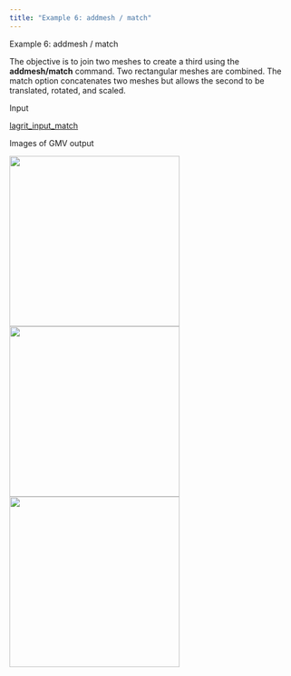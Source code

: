 ```yaml
---
title: "Example 6: addmesh / match"
---
```


 Example 6: addmesh / match

 The objective is to join two meshes to create a third using the
 **addmesh/match** command. Two rectangular meshes are combined. The
 match option concatenates two meshes but allows the second to be
 translated, rotated, and scaled.

 Input

  [lagrit_input_match](input/lagrit_input_match.txt)

 Images of GMV output  

<img  width="300" src="https://lanl.github.io/LaGriT/assets/images/addmesh_mesh1_tn.gif"> 

<img  width="300" src="https://lanl.github.io/LaGriT/assets/images/addmesh_mesh2_tn.gif">

<img  width="300" src="https://lanl.github.io/LaGriT/assets/images/addmesh_mesh3_tn.gif"> 
